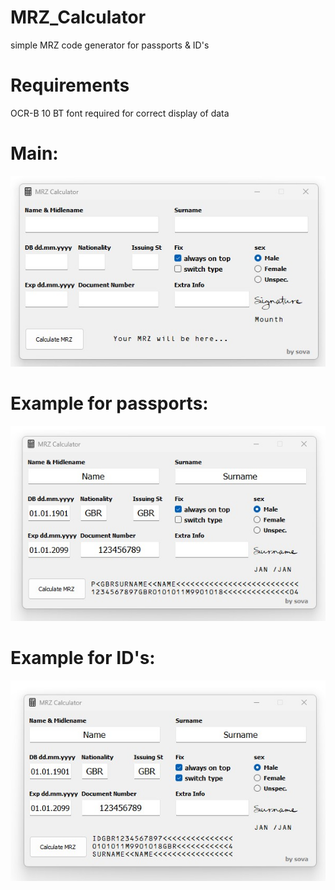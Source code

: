 # MRZ_Calculator
simple MRZ code generator for passports &amp; ID's

# Requirements

OCR-B 10 BT font required for correct display of data

# Main:

![](scrsht1.jpg)

# Example for passports:


![](scrsht2.jpg)

# Example for ID's:

![](scrsht3.jpg)


